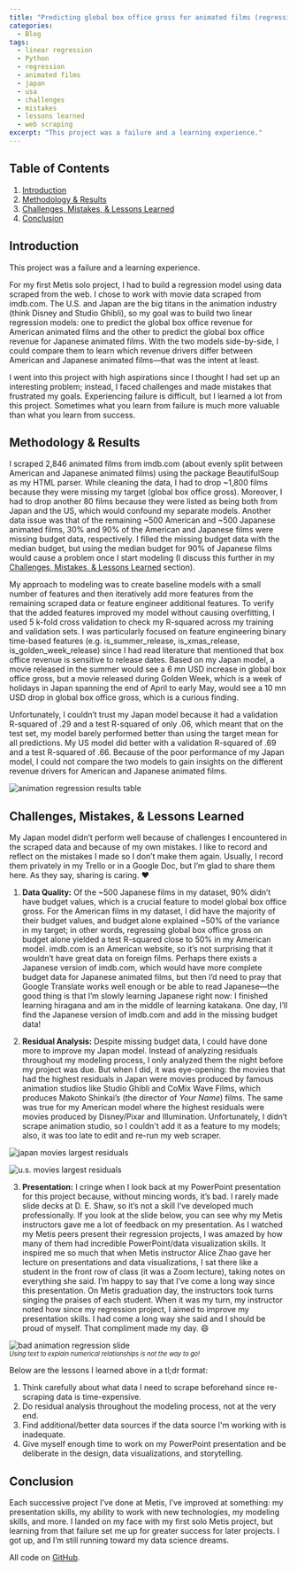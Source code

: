 ```yaml
---
title: "Predicting global box office gross for animated films (regression)"
categories:
  - Blog
tags:
  - linear regression
  - Python
  - regression
  - animated films
  - japan
  - usa
  - challenges
  - mistakes
  - lessons learned
  - web scraping
excerpt: "This project was a failure and a learning experience."
---
```

## Table of Contents
1. [Introduction](#introduction)
2. [Methodology & Results](#methodology--results)
3. [Challenges, Mistakes, & Lessons Learned](#challenges-mistakes--lessons-learned)
4. [Conclusion](#conclusion)

## Introduction
This project was a failure and a learning experience.

For my first Metis solo project, I had to build a regression model using data scraped from the web. I chose to work with movie data scraped from imdb.com. The U.S. and Japan are the big titans in the animation industry (think Disney and Studio Ghibli), so my goal was to build two linear regression models: one to predict the global box office revenue for American animated films and the other to predict the global box office revenue for Japanese animated films. With the two models side-by-side, I could compare them to learn which revenue drivers differ between American and Japanese animated films—that was the intent at least.

I went into this project with high aspirations since I thought I had set up an interesting problem; instead, I faced challenges and made mistakes that frustrated my goals. Experiencing failure is difficult, but I learned a lot from this project. Sometimes what you learn from failure is much more valuable than what you learn from success.

## Methodology & Results

I scraped 2,846 animated films from imdb.com (about evenly split between American and Japanese animated films) using the package BeautifulSoup as my HTML parser. While cleaning the data, I had to drop ~1,800 films because they were missing my target (global box office gross). Moreover, I had to drop another 80 films because they were listed as being both from Japan and the US, which would confound my separate models. Another data issue was that of the remaining ~500 American and ~500 Japanese animated films, 30% and 90% of the American and Japanese films were missing budget data, respectively. I filled the missing budget data with the median budget, but using the median budget for 90% of Japanese films would cause a problem once I start modeling (I discuss this further in my [Challenges, Mistakes, & Lessons Learned](#challenges-mistakes--lessons-learned) section).

My approach to modeling was to create baseline models with a small number of features and then iteratively add more features from the remaining scraped data or feature engineer additional features. To verify that the added features improved my model without causing overfitting, I used 5 k-fold cross validation to check my R-squared across my training and validation sets. I was particularly focused on feature engineering binary time-based features (e.g. is_summer_release, is_xmas_release, is_golden_week_release) since I had read literature that mentioned that box office revenue is sensitive to release dates. Based on my Japan model, a movie released in the summer would see a 6 mn USD increase in global box office gross, but a movie released during Golden Week, which is a week of holidays in Japan spanning the end of April to early May, would see a 10 mn USD drop in global box office gross, which is a curious finding.

Unfortunately, I couldn’t trust my Japan model because it had a validation R-squared of .29 and a test R-squared of only .06, which meant that on the test set, my model barely performed better than using the target mean for all predictions. My US model did better with a validation R-squared of .69 and a test R-squared of .66. Because of the poor performance of my Japan model, I could not compare the two models to gain insights on the different revenue drivers for American and Japanese animated films.

![animation regression results table](https://user-images.githubusercontent.com/62628676/102293349-eba09e80-3f14-11eb-966d-3ba2eb5b4964.png)

## Challenges, Mistakes, & Lessons Learned
My Japan model didn’t perform well because of challenges I encountered in the scraped data and because of my own mistakes. I like to record and reflect on the mistakes I made so I don’t make them again. Usually, I record them privately in my Trello or in a Google Doc, but I’m glad to share them here. As they say, sharing is caring. :heart:

1. **Data Quality:** Of the ~500 Japanese films in my dataset, 90% didn’t have budget values, which is a crucial feature to model global box office gross. For the American films in my dataset, I did have the majority of their budget values, and budget alone explained ~50% of the variance in my target; in other words, regressing global box office gross on budget alone yielded a test R-squared close to 50% in my American model. imdb.com is an American website, so it’s not surprising that it wouldn’t have great data on foreign films. Perhaps there exists a Japanese version of imdb.com, which would have more complete budget data for Japanese animated films, but then I’d need to pray that Google Translate works well enough or be able to read Japanese—the good thing is that I’m slowly learning Japanese right now: I finished learning hiragana and am in the middle of learning katakana. One day, I’ll find the Japanese version of imdb.com and add in the missing budget data!

2. **Residual Analysis:** Despite missing budget data, I could have done more to improve my Japan model. Instead of analyzing residuals throughout my modeling process, I only analyzed them the night before my project was due. But when I did, it was eye-opening: the movies that had the highest residuals in Japan were movies produced by famous animation studios like Studio Ghibli and CoMix Wave Films, which produces Makoto Shinkai’s (the director of *Your Name*) films. The same was true for my American model where the highest residuals were movies produced by Disney/Pixar and Illumination. Unfortunately, I didn’t scrape animation studio, so I couldn't add it as a feature to my models; also, it was too late to edit and re-run my web scraper.

![japan movies largest residuals](https://user-images.githubusercontent.com/62628676/102674735-ff424400-4164-11eb-84fd-33e0c2fd2151.png)

![u.s. movies largest residuals](https://user-images.githubusercontent.com/62628676/102674724-f5204580-4164-11eb-8fbe-c3db6b5fd95e.png)

3. **Presentation:** I cringe when I look back at my PowerPoint presentation for this project because, without mincing words, it’s bad. I rarely made slide decks at D. E. Shaw, so it’s not a skill I’ve developed much professionally. If you look at the slide below, you can see why my Metis instructors gave me a lot of feedback on my presentation. As I watched my Metis peers present their regression projects, I was amazed by how many of them had incredible PowerPoint/data visualization skills. It inspired me so much that when Metis instructor Alice Zhao gave her lecture on presentations and data visualizations, I sat there like a student in the front row of class (it was a Zoom lecture), taking notes on everything she said. I’m happy to say that I’ve come a long way since this presentation. On Metis graduation day, the instructors took turns singing the praises of each student. When it was my turn, my instructor noted how since my regression project, I aimed to improve my presentation skills. I had come a long way she said and I should be proud of myself. That compliment made my day. :smile:

![bad animation regression slide](https://user-images.githubusercontent.com/62628676/102298524-46d78e80-3f1f-11eb-857c-aa2fd7c3ddc3.png)
<span style="font-size: .8em; font-style: italic; display: block;">Using text to explain numerical relationships is not the way to go!</span>

Below are the lessons I learned above in a tl;dr format:

1. Think carefully about what data I need to scrape beforehand since re-scraping data is time-expensive.
2. Do residual analysis throughout the modeling process, not at the very end.
3. Find additional/better data sources if the data source I'm working with is inadequate.
4. Give myself enough time to work on my PowerPoint presentation and be deliberate in the design, data visualizations, and storytelling.

## Conclusion
Each successive project I’ve done at Metis, I’ve improved at something: my presentation skills, my ability to work with new technologies, my modeling skills, and more. I landed on my face with my first solo Metis project, but learning from that failure set me up for greater success for later projects. I got up, and I’m still running toward my data science dreams.

All code on [GitHub](https://github.com/binh748/animation-regression).
